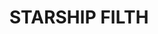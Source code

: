 ---
title: "STARSHIP FILTH"
price: "TBA"
desc: "Opis nije dostupan"
img_path: "/assets/img/A.MIG-3513.jpg"
brand: AMMO
available: true
cat: "weathering"
subcat: "OILBRUSHERS"
subsubcat: "SS"
---